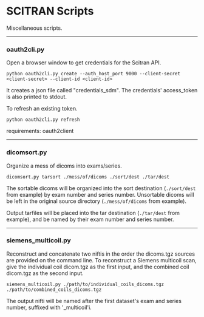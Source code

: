 # SCITRAN Scripts
Miscellaneous scripts.

---

### oauth2cli.py

Open a browser window to get credentials for the Scitran API.

    python oauth2cli.py create --auth_host_port 9000 --client-secret <client-secret> --client-id <client-id>
    
It creates a json file called "credentials\_sdm".
The credentials' access\_token is also printed to stdout.
    
To refresh an existing token.

    python oauth2cli.py refresh

requirements:
oauth2client

---

### dicomsort.py

Organize a mess of dicoms into exams/series.

    dicomsort.py tarsort ./mess/of/dicoms ./sort/dest ./tar/dest

The sortable dicoms will be organized into the sort destination (`./sort/dest`
from example) by exam number and series number.  Unsortable dicoms will be
left in the original source directory (`./mess/of/dicoms` from example).

Output tarfiles will be placed into the tar destination (`./tar/dest`
from example), and be named by their exam number and series number.

---

### siemens_multicoil.py

Reconstruct and concatenate two niftis in the order the dicoms.tgz sources are
provided on the command line. To reconstruct a Siemens multicoil scan, give the
individual coil dicom.tgz as the first input, and the combined coil dicom.tgz as the
second input.

	siemens_multicoil.py ./path/to/individual_coils_dicoms.tgz ./path/to/combined_coils_dicoms.tgz

The output nifti will be named after the first dataset's exam and series number, suffixed with '_multicoil'i.
